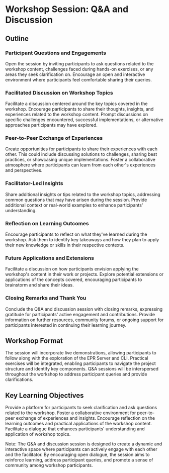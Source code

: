 # Workshop Session: Q&A and Discussion

## Outline

### Participant Questions and Engagements

Open the session by inviting participants to ask questions related to the
workshop content, challenges faced during hands-on exercises, or any areas they
seek clarification on. Encourage an open and interactive environment where
participants feel comfortable sharing their queries.

### Facilitated Discussion on Workshop Topics

Facilitate a discussion centered around the key topics covered in the workshop.
Encourage participants to share their thoughts, insights, and experiences
related to the workshop content. Prompt discussions on specific challenges
encountered, successful implementations, or alternative approaches participants
may have explored.

### Peer-to-Peer Exchange of Experiences

Create opportunities for participants to share their experiences with each
other. This could include discussing solutions to challenges, sharing best
practices, or showcasing unique implementations. Foster a collaborative
atmosphere where participants can learn from each other's experiences and
perspectives.

### Facilitator-Led Insights

Share additional insights or tips related to the workshop topics, addressing
common questions that may have arisen during the session. Provide additional
context or real-world examples to enhance participants' understanding.

### Reflection on Learning Outcomes

Encourage participants to reflect on what they've learned during the workshop.
Ask them to identify key takeaways and how they plan to apply their new
knowledge or skills in their respective contexts.

### Future Applications and Extensions

Facilitate a discussion on how participants envision applying the workshop's
content in their work or projects. Explore potential extensions or applications
of the concepts covered, encouraging participants to brainstorm and share their
ideas.

### Closing Remarks and Thank You

Conclude the Q&A and discussion session with closing remarks, expressing
gratitude for participants' active engagement and contributions. Provide
information on further resources, community forums, or ongoing support for
participants interested in continuing their learning journey.

## Workshop Format

The session will incorporate live demonstrations, allowing participants to
follow along with the exploration of the EPR Server and CLI. Practical exercises
will be integrated, enabling participants to navigate the project structure and
identify key components. Q&A sessions will be interspersed throughout the
workshop to address participant queries and provide clarifications.

## Key Learning Objectives

Provide a platform for participants to seek clarification and ask questions
related to the workshop. Foster a collaborative environment for peer-to-peer
exchange of experiences and insights. Encourage reflection on the learning
outcomes and practical applications of the workshop content. Facilitate a
dialogue that enhances participants' understanding and application of workshop
topics.

Note: The Q&A and discussion session is designed to create a dynamic and
interactive space where participants can actively engage with each other and the
facilitator. By encouraging open dialogue, the session aims to reinforce
learning, address participant queries, and promote a sense of community among
workshop participants.
